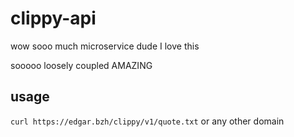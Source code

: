 # clippy-api

wow sooo much microservice dude I love this

sooooo loosely coupled AMAZING

## usage

`curl https://edgar.bzh/clippy/v1/quote.txt` or any other domain
